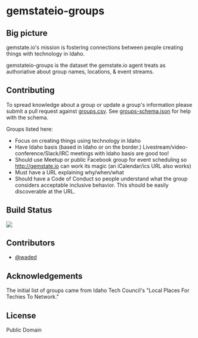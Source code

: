# gemstateio-groups

## Big picture

gemstate.io's mission is fostering connections between people creating things with technology in Idaho.

gemstateio-groups is the dataset the gemstate.io agent treats as authoriative about group names, locations, & event streams.

## Contributing

To spread knowledge about a group or update a group's information please submit a pull request against [groups.csv](https://github.com/waded/gemstateio-groups/blob/master/groups.csv). See [groups-schema.json](https://github.com/waded/gemstateio-groups/blob/master/groups-schema.json) for help with the schema.

Groups listed here:

- Focus on creating things using technology in Idaho
- Have Idaho basis (based in Idaho or on the border.) Livestream/video-conference/Slack/IRC meetings with Idaho basis are good too!
- Should use Meetup or public Facebook group for event scheduling so http://gemstate.io can work its magic (an iCalendar/ics URL also works)
- Must have a URL explaining why/when/what
- Should have a Code of Conduct so people understand what the group considers acceptable inclusive behavior. This should be easily discoverable at the URL.

## Build Status

[![](https://travis-ci.org/waded/gemstateio-groups.svg?branch=master)](https://travis-ci.org/waded/gemstateio-groups)

## Contributors
- [@waded](https://github.com/waded)

## Acknowledgements
The initial list of groups came from Idaho Tech Council's "Local Places For Techies To Network."

## License
Public Domain
